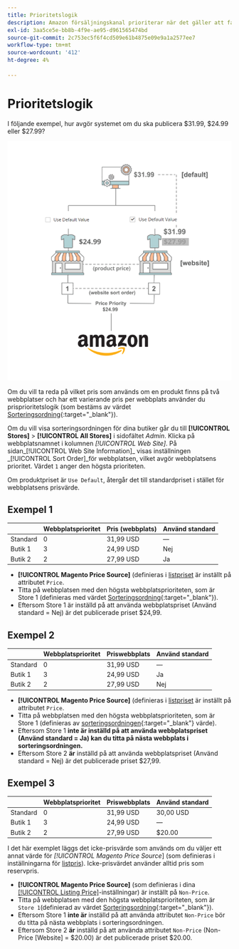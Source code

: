 ```yaml
---
title: Prioritetslogik
description: Amazon försäljningskanal prioriterar när det gäller att fastställa det publicerade priset för en Amazon-lista.
exl-id: 3aa5ce5e-bb8b-4f9e-ae95-d961565474bd
source-git-commit: 2c753ec5f6f4cd509e61b4875e09e9a1a2577ee7
workflow-type: tm+mt
source-wordcount: '412'
ht-degree: 4%

---
```


# Prioritetslogik

I följande exempel, hur avgör systemet om du ska publicera $31.99, $24.99 eller $27.99?

![Handelspris](assets/amazon-price-scope.png)

Om du vill ta reda på vilket pris som används om en produkt finns på två webbplatser och har ett varierande pris per webbplats använder du prisprioritetslogik (som bestäms av värdet [Sorteringsordning](https://docs.magento.com/user-guide/stores/stores-all-create-view.html){:target=&quot;_blank&quot;}).

Om du vill visa sorteringsordningen för dina butiker går du till **[!UICONTROL Stores]** > **[!UICONTROL All Stores]** i sidofältet _Admin_. Klicka på webbplatsnamnet i kolumnen _[!UICONTROL Web Site]_. På sidan_[!UICONTROL Web Site Information]_ visas inställningen _[!UICONTROL Sort Order]_för webbplatsen, vilket avgör webbplatsens prioritet. Värdet `1` anger den högsta prioriteten.

Om produktpriset är `Use Default`, återgår det till standardpriset i stället för webbplatsens prisvärde.

## Exempel 1

|  | Webbplatsprioritet | Pris (webbplats) | Använd standard |
|---|---|---|---|
| Standard | 0 | 31,99 USD | — |
| Butik 1 | 3 | 24,99 USD | Nej |
| Butik 2 | 2 | 27,99 USD | Ja |

- **[!UICONTROL Magento Price Source]** (definieras i [listpriset](./listing-price.md) är inställt på attributet `Price`.
- Titta på webbplatsen med den högsta webbplatsprioriteten, som är Store 1 (definieras med värdet [Sorteringsordning](https://docs.magento.com/user-guide/stores/stores-all-create-view.html){:target=&quot;_blank&quot;}).
- Eftersom Store 1 är inställd på att använda webbplatspriset (Använd standard = Nej) är det publicerade priset $24,99.

## Exempel 2

|  | Webbplatsprioritet | Priswebbplats | Använd standard |
|---|---|---|---|
| Standard | 0 | 31,99 USD | — |
| Butik 1 | 3 | 24,99 USD | Ja |
| Butik 2 | 2 | 27,99 USD | Nej |

- **[!UICONTROL Magento Price Source]** (definieras i [listpriset](./listing-price.md) är inställt på attributet `Price`.
- Titta på webbplatsen med den högsta webbplatsprioriteten, som är Store 1 (definieras av [sorteringsordningen](https://docs.magento.com/user-guide/stores/stores-all-create-view.html){:target=&quot;_blank&quot;} värde).
- Eftersom Store 1 **inte är inställd på att använda webbplatspriset (Använd standard = Ja) kan du titta på nästa webbplats i sorteringsordningen.**
- Eftersom Store 2 **är** inställd på att använda webbplatspriset (Använd standard = Nej) är det publicerade priset $27,99.

## Exempel 3

|  | Webbplatsprioritet | Priswebbplats | Använd standard |
|---|---|---|---|
| Standard | 0 | 31,99 USD | 30,00 USD |
| Butik 1 | 3 | 24,99 USD | — |
| Butik 2 | 2 | 27,99 USD | $20.00 |

I det här exemplet läggs det icke-prisvärde som används om du väljer ett annat värde för _[!UICONTROL Magento Price Source_] (som definieras i inställningarna för [listpris](./listing-price.md)). Icke-prisvärdet använder alltid pris som reservpris.

- **[!UICONTROL Magento Price Source]** (som definieras i dina [[!UICONTROL Listing Price]](./listing-price.md)-inställningar) är inställt på `Non-Price`.
- Titta på webbplatsen med den högsta webbplatsprioriteten, som är `Store 1`(definierad av värdet [Sorteringsordning](https://docs.magento.com/user-guide/stores/stores-all-create-view.html){:target=&quot;_blank&quot;}).
- Eftersom Store 1 **inte är** inställd på att använda attributet `Non-Price` bör du titta på nästa webbplats i sorteringsordningen.
- Eftersom Store 2 **är** inställd på att använda attributet `Non-Price` (Non-Price [Website] = $20.00) är det publicerade priset $20.00.
